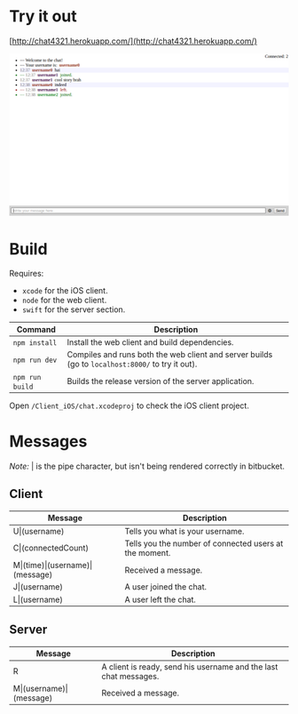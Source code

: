 # Try it out #

[http://chat4321.herokuapp.com/](http://chat4321.herokuapp.com/)

![Image](Images/readme.png)


# Build #

Requires:

- `xcode` for the iOS client.
- `node` for the web client.
- `swift` for the server section.

| Command | Description |
|---------|-------------|
| `npm install` | Install the web client and build dependencies. |
| `npm run dev` | Compiles and runs both the web client and server builds (go to `localhost:8000/` to try it out). |
| `npm run build` | Builds the release version of the server application. |

Open `/Client_iOS/chat.xcodeproj` to check the iOS client project.


# Messages #

*Note:* &#124; is the pipe character, but isn't being rendered correctly in bitbucket.

## Client ##

| Message | Description |
|---------|-------------|
| U&#124;(username) | Tells you what is your username. |
| C&#124;(connectedCount) | Tells you the number of connected users at the moment. |
| M&#124;(time)&#124;(username)&#124;(message) | Received a message. |
| J&#124;(username) | A user joined the chat. |
| L&#124;(username) | A user left the chat. |


## Server ##

| Message | Description |
|---------|-------------|
| R | A client is ready, send his username and the last chat messages. |
| M&#124;(username)&#124;(message) | Received a message. |
